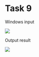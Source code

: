 Task 9
====================

Windows input 

![](https://github.com/DzmitrySiarheyeu/Epam/Second-chapter-of-the-course/blob/main/Decomposition%20using%20methods%20(subroutines)/Task%209/img/1.PNG)

Output result

![](https://github.com/DzmitrySiarheyeu/Epam/Second-chapter-of-the-course/blob/main/Decomposition%20using%20methods%20(subroutines)/Task%209/img/2.PNG)
